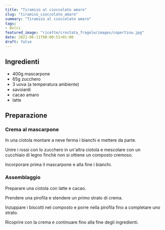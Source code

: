 ```yaml
---
title: "Tiramisù al cioccolato amaro"
slug: "tiramisù_cioccolato_amaro"
summary: "Tiramisù al cioccolato amaro"
tags:
- Dolci
featured_image: "ricette/crostata_fragole/images/copertina.jpg"
date: 2021-06-11T08:00:51+01:00
draft: false
---
```

## Ingredienti

* 400g mascarpone
* 65g zucchero
* 3 uova (a temperatura ambiente)
* savoiardi
* cacao amaro 
* latte

## Preparazione
### Crema al mascarpone
In una ciotola montare a neve ferma i bianchi e mettere da parte. 

Unire i rossi con lo zucchero in un'altra ciotola e mescolare con un cucchiaio di legno finchè non si ottiene un composto cremoso. 

Incorporare prima il mascarpone e alla fine i bianchi.

### Assemblaggio

Preparare una ciotola con latte e cacao.

Prendere una pirofila e stendere un primo strato di crema. 

Inzuppare i biscotti nel composto e porre nella pirofila fino a completare uno strato.

Ricoprire con la crema e continuare fino alla fine degli ingredienti.